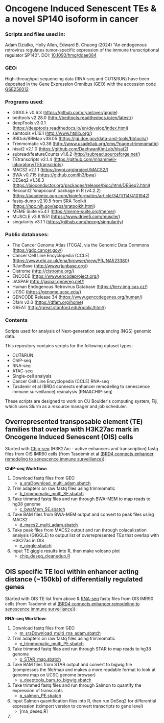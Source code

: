 # Oncogene Induced Senescent TEs & a novel SP140 isoform in cancer

### Scripts and files used in:

Adam Dziulko, Holly Allen, Edward B. Chuong (2024) "An endogenous retrovirus regulates tumor-specific expression of the immune transcriptional regulator SP140".
DOI: [10.1093/hmg/ddae084](https://academic.oup.com/hmg/advance-article/doi/10.1093/hmg/ddae084/7673981)

### GEO:
High-throughput sequencing data (RNA-seq and CUT&RUN) have been deposited in the Gene Expression Omnibus (GEO) with the accession code [GSE256012](https://www.ncbi.nlm.nih.gov/geo/query/acc.cgi?acc=GSE256012)

### Programs used:
- GIGGLE v0.6.3 (https://github.com/ryanlayer/giggle)
- bedtools v2.28.0 (http://bedtools.readthedocs.io/en/latest/)
- deepTools v3.0.1 (https://deeptools.readthedocs.io/en/develop/index.html)
- samtools v1.16.1 (http://www.htslib.org/)
- BBDuk/BBMap v38.05 (https://jgi.doe.gov/data-and-tools/bbtools/)
- Trimmomatic v0.36 (http://www.usadellab.org/cms/?page=trimmomatic)
- hisat2 v2.1.0 (https://github.com/DaehwanKimLab/hisat2)
- subread/featureCounts v1.6.2 (http://subread.sourceforge.net/)
- TEtranscripts v2.1.4 (https://github.com/mhammell-laboratory/TEtranscripts)
- MACS2 v2.1.1 (https://pypi.org/project/MACS2/)
- BWA v0.7.15 (https://github.com/lh3/bwa)
- DESeq2 v1.38.3 (https://bioconductor.org/packages/release/bioc/html/DESeq2.html)
- Recount2 ‘snapcount’ package in R (v4.2.2) (https://academic.oup.com/bioinformatics/article/34/1/114/4101942)
- fastq-dump v2.10.5 from SRA Toolkit (https://hpc.nih.gov/apps/sratoolkit.html)
- MEME Suite v5.4.1 (https://meme-suite.org/meme/)
- MUSCLE v3.8.1551 (https://www.drive5.com/muscle/)
- singularity v3.1.1 (https://github.com/hpcng/singularity)

### Public databases:
- The Cancer Genome Atlas (TCGA), via the Genomic Data Commons (https://gdc.cancer.gov/)
- Cancer Cell Line Encyclopedia (CCLE) (https://www.ebi.ac.uk/ena/browser/view/PRJNA523380)
- RJunBase (http://www.rjunbase.org/)
- Cistrome (http://cistrome.org/)
- ENCODE (https://www.encodeproject.org/)
- JASPAR (http://jaspar.genereg.net/)
- Human Endogenous Retrovirus Database (https://herv.img.cas.cz/)
- UCSC (https://genome.ucsc.edu/)
- GENCODE Release 34 (https://www.gencodegenes.org/human/)
- Dfam v2.0 (https://dfam.org/home)
- GREAT  (http://great.stanford.edu/public/html/)

### Contents
Scripts used for analysis of Next-generation sequencing (NGS) genomic data.

This repository contains scripts for the following dataset types:

- CUT&RUN
- ChIP-seq
- RNA-seq
- ATAC-seq
- Single-cell analysis
- Cancer Cell Line Encyclopedia (CCLE) RNA-seq
- Tasdemir et al (BRD4 connects enhancer remodeling to senescence immune surveillance) reanalysis (RNA&CHIP-seq)

These scripts are designed to work on CU Boulder's computing system, Fiji, which uses Slurm as a resource manager and job scheduler.

## Overrepresented transposable element (TE) families that overlap with H3K27ac mark in Oncogene Induced Senescent (OIS) cells
Started with [Chip-seq](https://www.ncbi.nlm.nih.gov/geo/query/acc.cgi?acc=GSE74238) (H3K27ac - active enhancers and transcription) fastq files from OIS IMR90 cells (from Tasdemir et al [(BRD4 connects enhancer remodeling to senescence immune surveillance)](https://aacrjournals.org/cancerdiscovery/article/6/6/612/5661/BRD4-Connects-Enhancer-Remodeling-to-Senescence)):

**ChIP-seq Workflow:**
1) Download fastq files from GEO
    - [a_sraDownload_multi_adam.sbatch](BRD4_RNA&CHIP-seq/a_sraDownload_multi_adam.sbatch)
2)  Trim adapters on raw fastq files using trimmomatic
    - [b_trimmomatic_multi_SE.sbatch](BRD4_RNA&CHIP-seq/b_trimmomatic_multi_SE.sbatch)
3) Take trimmed fastq files and run through BWA-MEM to map reads to hg38 genome 
    - [c_bwaMem_SE.sbatch](BRD4_RNA&CHIP-seq/c_bwaMem_SE.sbatch)
4) Take BAM files from BWA-MEM output and convert to peak files using MACS2
   - [d_macs2_multi_adam.sbatch](BRD4_RNA&CHIP-seq/d_macs2_multi_adam.sbatch)
5) Take peak files from MACS2 output and run through colacalization analysis (GIGGLE) to output list of overrepresented TEs that overlap with H3K27ac in OIS
   - [e_giggle.sbatch](BRD4_RNA&CHIP-seq/e_giggle.sbatch)
6) Input TE giggle results into R, then make volcano plot
   - [chip_deseq_cleanedup.R](BRD4_RNA&CHIP-seq/chip_deseq_cleanedup.R)
  
## OIS specific TE loci within enhancer acting distance (~150kb) of differentially regulated genes
Started with OIS TE list from above & [RNA-seq](https://www.ncbi.nlm.nih.gov/geo/query/acc.cgi?acc=GSE74324) fastq files from OIS IMR90 cells (from Tasdemir et al [(BRD4 connects enhancer remodeling to senescence immune surveillance)](https://aacrjournals.org/cancerdiscovery/article/6/6/612/5661/BRD4-Connects-Enhancer-Remodeling-to-Senescence)):

**RNA-seq Workflow:**
1) Download fastq files from GEO
    - [m_sraDownload_multi_rna_adam.sbatch](BRD4_RNA&CHIP-seq/m_sraDownload_multi_rna_adam.sbatch)
2)  Trim adapters on raw fastq files using trimmomatic
    - [n_trimmomatic_multi_PE.sbatch](BRD4_RNA&CHIP-seq/n_trimmomatic_multi_PE.sbatch)
3) Take trimmed fastq files and run through STAR to map reads to hg38 genome 
    - [o_STAR_map.sbatch](BRD4_RNA&CHIP-seq/o_STAR_map.sbatch)
4) Take BAM files from STAR output and convert to bigwig file (compresses the file/map and makes a more readable format to look at genome map on UCSC genome browser)
   - [u_deeptools_bam_to_bigwig.sbatch](BRD4_RNA&CHIP-seq/u_deeptools_bam_to_bigwig.sbatch)
5) Take trimmed fastq files and run through Salmon to quantify the expression of transcripts
    - [q_salmon_PE.sbatch](BRD4_RNA&CHIP-seq/q_salmon_PE.sbatch)
6) Input Salmon quantification files into R, then run DeSeq2 for differential expression (tximport version to convert transcripts to gene level) 
    - [rna_deseq.R]
7) 
